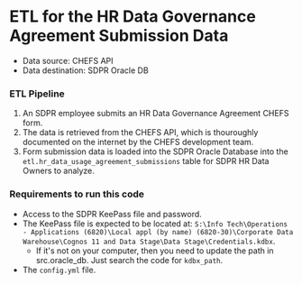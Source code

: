 # ETL for the HR Data Governance Agreement Submission Data
- Data source: CHEFS API
- Data destination: SDPR Oracle DB

### ETL Pipeline
1. An SDPR employee submits an HR Data Governance Agreement CHEFS form.
2. The data is retrieved from the CHEFS API, which is thouroughly documented on the internet by the CHEFS development team.
3. Form submission data is loaded into the SDPR Oracle Database into the `etl.hr_data_usage_agreement_submissions` table for SDPR HR Data Owners to analyze.

### Requirements to run this code
- Access to the SDPR KeePass file and password.
- The KeePass file is expected to be located at: `S:\Info Tech\Operations - Applications (6820)\Local appl (by name) (6820-30)\Corporate Data Warehouse\Cognos 11 and Data Stage\Data Stage\Credentials.kdbx`.
    * If it's not on your computer, then you need to update the path in src.oracle_db. Just search the code for `kdbx_path`.
- The `config.yml` file.